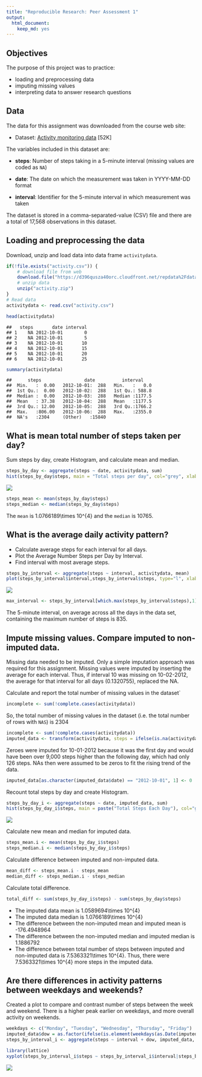 ```yaml
---
title: "Reproducible Research: Peer Assessment 1"
output: 
  html_document: 
    keep_md: yes
---
```



## Objectives

The purpose of this project was to practice:

* loading and preprocessing data
* imputing missing values
* interpreting data to answer research questions

## Data  
The data for this assignment was downloaded from the course web
site:

* Dataset: [Activity monitoring data]("https://d396qusza40orc.cloudfront.net/repdata%2Fdata%2Factivity.zip") [52K]

The variables included in this dataset are:

* **steps**: Number of steps taking in a 5-minute interval (missing
    values are coded as `NA`)

* **date**: The date on which the measurement was taken in YYYY-MM-DD
    format

* **interval**: Identifier for the 5-minute interval in which
    measurement was taken

The dataset is stored in a comma-separated-value (CSV) file and there are a total of 17,568 observations in this dataset.

## Loading and preprocessing the data

Download, unzip and load data into data frame `activitydata`. 


```r
if(!file.exists("activity.csv")) {
    # download file from web
    download.file("https://d396qusza40orc.cloudfront.net/repdata%2Fdata%2Factivity.zip", destfile = "activity.zip", mode="wb")
    # unzip data 
    unzip("activity.zip")
}
# Read data
activitydata <- read.csv("activity.csv")
```


```r
head(activitydata)
```

```
##   steps       date interval
## 1    NA 2012-10-01        0
## 2    NA 2012-10-01        5
## 3    NA 2012-10-01       10
## 4    NA 2012-10-01       15
## 5    NA 2012-10-01       20
## 6    NA 2012-10-01       25
```

```r
summary(activitydata)
```

```
##      steps                date          interval     
##  Min.   :  0.00   2012-10-01:  288   Min.   :   0.0  
##  1st Qu.:  0.00   2012-10-02:  288   1st Qu.: 588.8  
##  Median :  0.00   2012-10-03:  288   Median :1177.5  
##  Mean   : 37.38   2012-10-04:  288   Mean   :1177.5  
##  3rd Qu.: 12.00   2012-10-05:  288   3rd Qu.:1766.2  
##  Max.   :806.00   2012-10-06:  288   Max.   :2355.0  
##  NA's   :2304     (Other)   :15840
```

## What is mean total number of steps taken per day?  
Sum steps by day, create Histogram, and calculate mean and median.


```r
steps_by_day <- aggregate(steps ~ date, activitydata, sum)
hist(steps_by_day$steps, main = "Total steps per day", col="grey", xlab="Number of steps")
```

![](PA1_template_files/figure-html/unnamed-chunk-3-1.png)<!-- -->

```r
steps_mean <- mean(steps_by_day$steps)
steps_median <- median(steps_by_day$steps)
```

The `mean` is 1.0766189\times 10^{4} and the `median` is 10765.

## What is the average daily activity pattern?

* Calculate average steps for each interval for all days. 
* Plot the Average Number Steps per Day by Interval. 
* Find interval with most average steps. 


```r
steps_by_interval <- aggregate(steps ~ interval, activitydata, mean)
plot(steps_by_interval$interval,steps_by_interval$steps, type="l", xlab="Interval", ylab="Number of Steps",main="Average Number of Steps per Day by Interval")
```

![](PA1_template_files/figure-html/unnamed-chunk-4-1.png)<!-- -->

```r
max_interval <- steps_by_interval[which.max(steps_by_interval$steps),1]
```

The 5-minute interval, on average across all the days in the data set, containing the maximum number of steps is 835.

## Impute missing values. Compare imputed to non-imputed data.  

Missing data needed to be imputed. Only a simple imputation approach was required for this assignment. 
Missing values were imputed by inserting the average for each interval. Thus, if interval 10 was missing on 10-02-2012, the average for that interval for all days (0.1320755), replaced the NA. 


Calculate and report the total number of missing values in the dataset`


```r
incomplete <- sum(!complete.cases(activitydata))
```

So, the total number of missing values in the dataset (i.e. the total number of rows with `NAS`) is 2304


```r
incomplete <- sum(!complete.cases(activitydata))
imputed_data <- transform(activitydata, steps = ifelse(is.na(activitydata$steps), steps_by_interval$steps[match(activitydata$interval, steps_by_interval$interval)], activitydata$steps))
```

Zeroes were imputed for 10-01-2012 because it was the first day and would have been over 9,000 steps higher than the following day, which had only 126 steps. NAs then were assumed to be zeros to fit the rising trend of the data. 


```r
imputed_data[as.character(imputed_data$date) == "2012-10-01", 1] <- 0
```

Recount total steps by day and create Histogram. 


```r
steps_by_day_i <- aggregate(steps ~ date, imputed_data, sum)
hist(steps_by_day_i$steps, main = paste("Total Steps Each Day"), col="green", xlab="Number of Steps")
```

![](PA1_template_files/figure-html/unnamed-chunk-8-1.png)<!-- -->


Calculate new mean and median for imputed data. 

```r
steps_mean.i <- mean(steps_by_day_i$steps)
steps_median.i <- median(steps_by_day_i$steps)
```

Calculate difference between imputed and non-imputed data.

```r
mean_diff <- steps_mean.i - steps_mean
median_diff <- steps_median.i - steps_median
```

Calculate total difference.

```r
total_diff <- sum(steps_by_day_i$steps) - sum(steps_by_day$steps)
```

* The imputed data mean is 1.0589694\times 10^{4}
* The imputed data median is 1.0766189\times 10^{4}
* The difference between the non-imputed mean and imputed mean is -176.4948964
* The difference between the non-imputed median and imputed median is 1.1886792
* The difference between total number of steps between imputed and non-imputed data is 7.5363321\times 10^{4}. Thus, there were 7.5363321\times 10^{4} more steps in the imputed data.

## Are there differences in activity patterns between weekdays and weekends?

Created a plot to compare and contrast number of steps between the week and weekend. There is a higher peak earlier on weekdays, and more overall activity on weekends.  


```r
weekdays <- c("Monday", "Tuesday", "Wednesday", "Thursday", "Friday")
imputed_data$dow = as.factor(ifelse(is.element(weekdays(as.Date(imputed_data$date)),weekdays), "Weekday", "Weekend"))
steps_by_interval_i <- aggregate(steps ~ interval + dow, imputed_data, mean)

library(lattice)
xyplot(steps_by_interval_i$steps ~ steps_by_interval_i$interval|steps_by_interval_i$dow, main="Comparison of average steps per day by interval",xlab="5-minute interval", ylab="Average number of steps",layout=c(1,2), type="l")
```

![](PA1_template_files/figure-html/unnamed-chunk-12-1.png)<!-- -->

